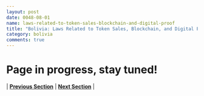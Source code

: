 ```yaml
---
layout: post
date: 0048-08-01
name: laws-related-to-token-sales-blockchain-and-digital-proof
title: "Bolivia: Laws Related to Token Sales, Blockchain, and Digital Proof"
category: bolivia
comments: true
---
```


# Page in progress, stay tuned!



| **[Previous Section]( https://neo-project.github.io/global-blockchain-compliance-hub//bolivia/bolivia-governing-by-law.html)** | **[Next Section]( https://neo-project.github.io/global-blockchain-compliance-hub//bolivia/bolivia-securities-related-laws.html)** |
